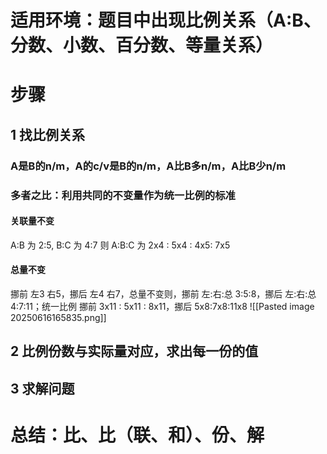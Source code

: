 # 适用环境：题目中出现比例关系（A:B、分数、小数、百分数、等量关系）
# 步骤
## 1 找比例关系
### A是B的n/m，A的c/v是B的n/m，A比B多n/m，A比B少n/m
### 多者之比：利用共同的不变量作为统一比例的标准
#### 关联量不变
A:B 为 2:5, B:C 为 4:7 则 A:B:C 为 2x4 : 5x4 : 4x5: 7x5
#### 总量不变
挪前 左3 右5，挪后 左4 右7，总量不变则，挪前 左:右:总 3:5:8，挪后 左:右:总 4:7:11；统一比例 挪前 3x11 : 5x11 : 8x11，挪后 5x8:7x8:11x8
![[Pasted image 20250616165835.png]]
## 2 比例份数与实际量对应，求出每一份的值
## 3 求解问题

# 总结：比、比（联、和）、份、解